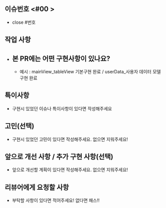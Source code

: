 ## 이슈번호 <#00 >
 - close #번호 
   
## 작업 사항
- 본 PR에는 어떤 구현사항이 있나요?
  - 
  - 예시 : mainView_tableView 기본구현 완료 / userData_사용자 데이터 모델 구현 완료

## 특이사항
- 구현시 있었던 이슈나 특이사항이 있다면 작성해주세요

## 고민(선택)
- 구현시 있었던 고민이 있다면 작성해주세요. 없으면 지워주세요!

## 앞으로 개선 사항 / 추가 구현 사항(선택)
- 앞으로 개선할 계획이 있다면 작성해주세요. 없으면 지워주세요!

## 리뷰어에게 요청할 사항
- 부탁할 사항이 있다면 적어주세요! 없다면 패스!!
